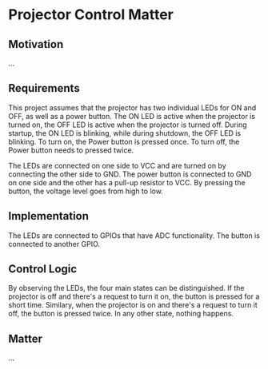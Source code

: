 # Projector Control Matter

## Motivation

...

## Requirements

This project assumes that the projector has two individual LEDs for ON and OFF, as well as a power button. 
The ON LED is active when the projector is turned on, the OFF LED is active when the projector is turned off.
During startup, the ON LED is blinking, while during shutdown, the OFF LED is blinking. 
To turn on, the Power button is pressed once. To turn off, the Power button needs to pressed twice.

The LEDs are connected on one side to VCC and are turned on by connecting the other side to GND.
The power button is connected to GND on one side and the other has a pull-up resistor to VCC.
By pressing the button, the voltage level goes from high to low.

## Implementation

The LEDs are connected to GPIOs that have ADC functionality. The button is connected to another GPIO.

## Control Logic

By observing the LEDs, the four main states can be distinguished. If the projector is off and there's a request to turn it on, the button is pressed for a short time. Similary, when the projector is on and there's a request to turn it off, the button is pressed twice. In any other state, nothing happens.

## Matter

...
